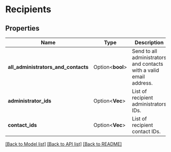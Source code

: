 # Recipients

## Properties

Name | Type | Description | Notes
------------ | ------------- | ------------- | -------------
**all_administrators_and_contacts** | Option<**bool**> | Send to all administrators and contacts with a valid email address. | [optional]
**administrator_ids** | Option<**Vec<i32>**> | List of recipient administrators IDs. | [optional]
**contact_ids** | Option<**Vec<i32>**> | List of recipient contact IDs. | [optional]

[[Back to Model list]](../README.md#documentation-for-models) [[Back to API list]](../README.md#documentation-for-api-endpoints) [[Back to README]](../README.md)


